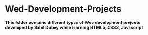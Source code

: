 # Wed-Development-Projects
<h4> This folder contains different types of Web development projects developed by Sahil Dubey while learning HTML5, CSS3, Javascript</h4> 
